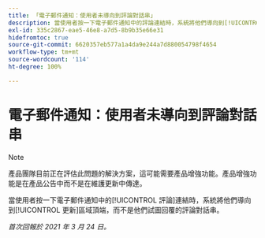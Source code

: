 ```yaml
---
title: 「電子郵件通知：使用者未導向到評論對話串」
description: 當使用者按一下電子郵件通知中的評論連結時，系統將他們導向到[!UICONTROL 更新]區域頂端，而不是他們試圖回覆的評論對話串。
exl-id: 335c2867-eae5-46e8-a7d5-8b9b35e66e31
hidefromtoc: true
source-git-commit: 6620357eb577a1a4da9e244a7d880054798f4654
workflow-type: tm+mt
source-wordcount: '114'
ht-degree: 100%

---
```


# 電子郵件通知：使用者未導向到評論對話串

<!--Article created by request-->

>[!NOTE]
>
>產品團隊目前正在評估此問題的解決方案，這可能需要產品增強功能。產品增強功能是在產品公告中而不是在維護更新中傳達。

當使用者按一下電子郵件通知中的[!UICONTROL 評論]連結時，系統將他們導向到[!UICONTROL 更新]區域頂端，而不是他們試圖回覆的評論對話串。

_首次回報於 2021 年 3 月 24 日。_
